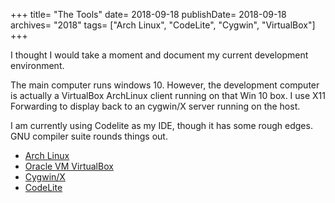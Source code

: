 +++
title= "The Tools"
date= 2018-09-18
publishDate= 2018-09-18
archives= "2018"
tags= ["Arch Linux", "CodeLite", "Cygwin", "VirtualBox"]
+++

I thought I would take a moment and document my current development environment.

The main computer runs windows 10. However, the development computer is actually a VirtualBox ArchLinux client running on that Win 10 box. I use X11 Forwarding to display back to an cygwin/X server running on the host.

I am currently using Codelite as my IDE, though it has some rough edges. GNU compiler suite rounds things out.

  - [Arch Linux](https://www.archlinux.org/)
  - [Oracle VM VirtualBox](https://www.virtualbox.org/)
  - [Cygwin/X](https://x.cygwin.com/)
  - [CodeLite](https://codelite.org/)
